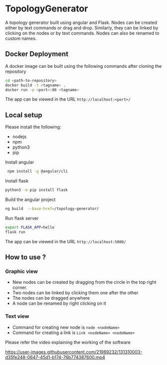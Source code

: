 # TopologyGenerator

A topology generator built using angular and Flask. Nodes can be created either by text commands or drag and drop. Similarly, they can be linked by clicking on the nodes or by text commands. Nodes can also be renamed to custom names.  

## Docker Deployment
A docker image can be built using the following commands after cloning the repository
```bash
cd <path-to-repository>
docker build -t <tagname> .
docker run -p <port>:80 <tagname>
```
The app can be viewed in the URL `http://localhost:<port>/`

## Local setup

Please install the following:
- nodejs
- npm
- python3
- pip

Install angular
```bash
 npm install -g @angular/cli 
```

Install flask
```bash
python3 -m pip install flask
```

Build the angular project
```bash
ng build  --base-href=/topology-generator/
```

Run flask server
```bash
export FLASK_APP=hello
flask run
```
The app can be viewed in the URL `http://localhost:5000/`

## How to use ?

### Graphic view
 - New nodes can be created by dragging from the circle in the top right corner.
 - Two nodes can be linked by clicking them one after the other
 - The nodes can be dragged anywhere
 - A node can be renamed by right clicking on it

### Text view
 - Command for creating new node is `node <nodeName>`
 - Command for creating a link is `Link <nodeName> <nodeName>`


Please refer the video explaining the working of the software



https://user-images.githubusercontent.com/21989232/131310003-d35fe248-0647-45d1-b174-76b774387600.mp4






